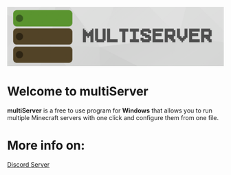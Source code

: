 ![multiServer](assets/github.png)

# Welcome to multiServer
**multiServer**  is a free to use program for **Windows** that allows you to run multiple Minecraft servers with one click and configure them from one file.
# More info on:
[Discord Server](https://discord.gg/MfdFmCCqm6)
